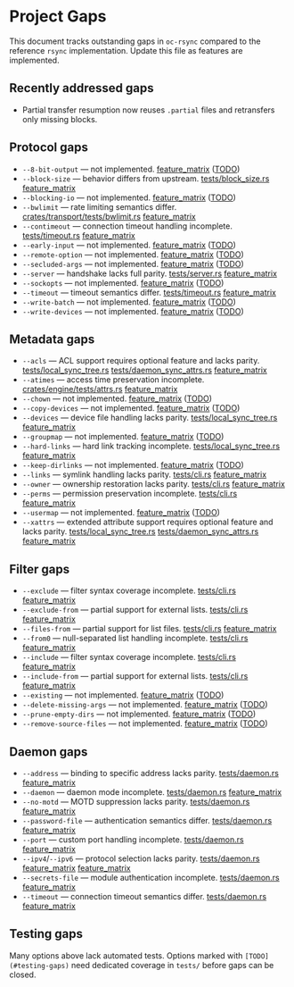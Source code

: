 # Project Gaps

This document tracks outstanding gaps in `oc-rsync` compared to the reference `rsync` implementation. Update this file as features are implemented.

## Recently addressed gaps
- Partial transfer resumption now reuses `.partial` files and retransfers only missing blocks.

## Protocol gaps
- `--8-bit-output` — not implemented. [feature_matrix](feature_matrix.md#L8) ([TODO](#testing-gaps))
- `--block-size` — behavior differs from upstream. [tests/block_size.rs](../tests/block_size.rs) [feature_matrix](feature_matrix.md#L17)
- `--blocking-io` — not implemented. [feature_matrix](feature_matrix.md#L18) ([TODO](#testing-gaps))
- `--bwlimit` — rate limiting semantics differ. [crates/transport/tests/bwlimit.rs](../crates/transport/tests/bwlimit.rs) [feature_matrix](feature_matrix.md#L19)
 - `--contimeout` — connection timeout handling incomplete. [tests/timeout.rs](../tests/timeout.rs) [feature_matrix](feature_matrix.md#L32)
 - `--early-input` — not implemented. [feature_matrix](feature_matrix.md#L55) ([TODO](#testing-gaps))
 - `--remote-option` — not implemented. [feature_matrix](feature_matrix.md#L127) ([TODO](#testing-gaps))
 - `--secluded-args` — not implemented. [feature_matrix](feature_matrix.md#L132) ([TODO](#testing-gaps))
 - `--server` — handshake lacks full parity. [tests/server.rs](../tests/server.rs) [feature_matrix](feature_matrix.md#L134)
 - `--sockopts` — not implemented. [feature_matrix](feature_matrix.md#L137) ([TODO](#testing-gaps))
 - `--timeout` — timeout semantics differ. [tests/timeout.rs](../tests/timeout.rs) [feature_matrix](feature_matrix.md#L147)
 - `--write-batch` — not implemented. [feature_matrix](feature_matrix.md#L155) ([TODO](#testing-gaps))
 - `--write-devices` — not implemented. [feature_matrix](feature_matrix.md#L156) ([TODO](#testing-gaps))

## Metadata gaps
- `--acls` — ACL support requires optional feature and lacks parity. [tests/local_sync_tree.rs](../tests/local_sync_tree.rs) [tests/daemon_sync_attrs.rs](../tests/daemon_sync_attrs.rs) [feature_matrix](feature_matrix.md#L9)
- `--atimes` — access time preservation incomplete. [crates/engine/tests/attrs.rs](../crates/engine/tests/attrs.rs) [feature_matrix](feature_matrix.md#L14)
 - `--chown` — not implemented. [feature_matrix](feature_matrix.md#L25) ([TODO](#testing-gaps))
 - `--copy-devices` — not implemented. [feature_matrix](feature_matrix.md#L35) ([TODO](#testing-gaps))
 - `--devices` — device file handling lacks parity. [tests/local_sync_tree.rs](../tests/local_sync_tree.rs) [feature_matrix](feature_matrix.md#L52)
 - `--groupmap` — not implemented. [feature_matrix](feature_matrix.md#L68) ([TODO](#testing-gaps))
 - `--hard-links` — hard link tracking incomplete. [tests/local_sync_tree.rs](../tests/local_sync_tree.rs) [feature_matrix](feature_matrix.md#L69)
 - `--keep-dirlinks` — not implemented. [feature_matrix](feature_matrix.md#L84) ([TODO](#testing-gaps))
 - `--links` — symlink handling lacks parity. [tests/cli.rs](../tests/cli.rs) [feature_matrix](feature_matrix.md#L86)
 - `--owner` — ownership restoration lacks parity. [tests/cli.rs](../tests/cli.rs) [feature_matrix](feature_matrix.md#L113)
 - `--perms` — permission preservation incomplete. [tests/cli.rs](../tests/cli.rs) [feature_matrix](feature_matrix.md#L117)
 - `--usermap` — not implemented. [feature_matrix](feature_matrix.md#L151) ([TODO](#testing-gaps))
 - `--xattrs` — extended attribute support requires optional feature and lacks parity. [tests/local_sync_tree.rs](../tests/local_sync_tree.rs) [tests/daemon_sync_attrs.rs](../tests/daemon_sync_attrs.rs) [feature_matrix](feature_matrix.md#L157)

## Filter gaps
- `--exclude` — filter syntax coverage incomplete. [tests/cli.rs](../tests/cli.rs) [feature_matrix](feature_matrix.md#L56)
- `--exclude-from` — partial support for external lists. [tests/cli.rs](../tests/cli.rs) [feature_matrix](feature_matrix.md#L57)
- `--files-from` — partial support for list files. [tests/cli.rs](../tests/cli.rs) [feature_matrix](feature_matrix.md#L61)
- `--from0` — null-separated list handling incomplete. [tests/cli.rs](../tests/cli.rs) [feature_matrix](feature_matrix.md#L64)
- `--include` — filter syntax coverage incomplete. [tests/cli.rs](../tests/cli.rs) [feature_matrix](feature_matrix.md#L77)
- `--include-from` — partial support for external lists. [tests/cli.rs](../tests/cli.rs) [feature_matrix](feature_matrix.md#L78)
- `--existing` — not implemented. [feature_matrix](feature_matrix.md#L59) ([TODO](#testing-gaps))
 - `--delete-missing-args` — not implemented. [feature_matrix](feature_matrix.md#L51) ([TODO](#testing-gaps))
 - `--prune-empty-dirs` — not implemented. [feature_matrix](feature_matrix.md#L122) ([TODO](#testing-gaps))
 - `--remove-source-files` — not implemented. [feature_matrix](feature_matrix.md#L128) ([TODO](#testing-gaps))

## Daemon gaps
- `--address` — binding to specific address lacks parity. [tests/daemon.rs](../tests/daemon.rs) [feature_matrix](feature_matrix.md#L10)
- `--daemon` — daemon mode incomplete. [tests/daemon.rs](../tests/daemon.rs) [feature_matrix](feature_matrix.md#L41)
- `--no-motd` — MOTD suppression lacks parity. [tests/daemon.rs](../tests/daemon.rs) [feature_matrix](feature_matrix.md#L101)
- `--password-file` — authentication semantics differ. [tests/daemon.rs](../tests/daemon.rs) [feature_matrix](feature_matrix.md#L116)
- `--port` — custom port handling incomplete. [tests/daemon.rs](../tests/daemon.rs) [feature_matrix](feature_matrix.md#L118)
- `--ipv4`/`--ipv6` — protocol selection lacks parity. [tests/daemon.rs](../tests/daemon.rs) [feature_matrix](feature_matrix.md#L81) [feature_matrix](feature_matrix.md#L82)
- `--secrets-file` — module authentication incomplete. [tests/daemon.rs](../tests/daemon.rs) [feature_matrix](feature_matrix.md#L133)
- `--timeout` — connection timeout semantics differ. [tests/daemon.rs](../tests/daemon.rs) [feature_matrix](feature_matrix.md#L147)

## Testing gaps
Many options above lack automated tests. Options marked with `[TODO](#testing-gaps)` need dedicated coverage in `tests/` before gaps can be closed.
